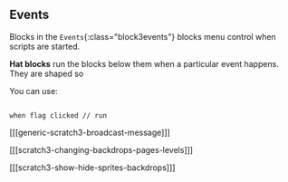 ## Events

Blocks in the `Events`{:class="block3events"} blocks menu control when scripts are started.

**Hat blocks** run the blocks below them when a particular event happens. They are shaped so 


You can use:

```blocks3

when flag clicked // run 

```



[[[generic-scratch3-broadcast-message]]]




[[[scratch3-changing-backdrops-pages-levels]]]

[[[scratch3-show-hide-sprites-backdrops]]]